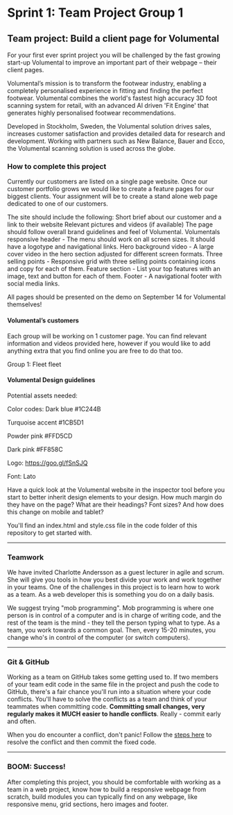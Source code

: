 # Sprint 1: Team Project Group 1

## Team project: Build a client page for Volumental

For your first ever sprint project you will be challenged by the fast growing start-up Volumental to improve an important part of their webpage – their client pages. 

Volumental’s mission is to transform the footwear industry, enabling a completely personalised experience in fitting and finding the perfect footwear. Volumental combines the world's fastest high accuracy 3D foot scanning system for retail, with an advanced AI driven 'Fit Engine' that generates highly personalised footwear recommendations.

Developed in Stockholm, Sweden, the Volumental solution drives sales, increases customer satisfaction and provides detailed data for research and development. Working with partners such as New Balance, Bauer and Ecco, the Volumental scanning solution is used across the globe.



### How to complete this project

Currently our customers are listed on a single page website. Once our customer portfolio grows we would like to create a feature pages for our biggest clients. Your assignment will be to create a stand alone web page dedicated to one of our customers. 

The site should include the following: 
Short brief about our customer and a link to their website
Relevant pictures and videos (if available) 
The page should follow overall brand guidelines and feel of Volumental. 
Volumentals responsive header - The menu should work on all screen sizes. It should have a logotype and navigational links. 
Hero background video - A large cover video in the hero section adjusted for different screen formats. 
Three selling points - Responsive grid with three selling points containing icons and copy for each of them.
Feature section - List your top features with an image, text and button for each of them.
Footer - A navigational footer with social media links.



All pages should be presented on the demo on September 14 for Volumental themselves!

####  Volumental’s customers
Each group will be working on 1 customer page. You can find relevant information and videos provided here, however if you would like to add anything extra that you find online you are free to do that too. 

Group 1: Fleet fleet 


#### Volumental Design guidelines


Potential assets needed: 

Color codes: 	Dark blue #1C244B  

Turquoise accent #1CB5D1 

Powder pink #FFD5CD 

Dark pink #FF858C

Logo: https://goo.gl/fSnSJQ  

Font: Lato

Have a quick look at the Volumental website in the inspector tool before you start to better inherit design elements to your design. How much margin do they have on the page? What are their headings? Font sizes? And how does this change on mobile and tablet? 

You'll find an index.html and style.css file in the code folder of this repository to get started with.

---

### Teamwork

We have invited Charlotte Andersson as a guest lecturer in agile and scrum. She will give you tools in how you best divide your work and work together in your teams. One of the challenges in this project is to learn how to work as a team. As a web developer this is something you do on a daily basis.

We suggest trying "mob programming". Mob programming is where one person is in control of a computer and is in charge of writing code, and the rest of the team is the mind - they tell the person typing what to type. As a team, you work towards a common goal. Then, every 15-20 minutes, you change who's in control of the computer (or switch computers).

---

### Git & GitHub

Working as a team on GitHub takes some getting used to. If two members of your team edit code in the same file in the project and push the code to GitHub, there's a fair chance you'll run into a situation where your code conflicts. You'll have to solve the conflicts as a team and think of your teammates when committing code. **Committing small changes, very regularly makes it MUCH easier to handle conflicts**. Really - commit early and often.

When you do encounter a conflict, don't panic! Follow the [steps here](https://gist.github.com/ccannon94/a75f1f725d33a1834dd7f5feebbc7d4b) to resolve the conflict and then commit the fixed code.

---

### BOOM: Success!

After completing this project, you should be comfortable with working as a team in a web project, know how to build a responsive webpage from scratch, build modules you can typically find on any webpage, like responsive menu, grid sections, hero images and footer.


